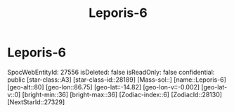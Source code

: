 ﻿---
title: "Leporis-6"
location: [-14.82,86.75,80]
type: Station
tags:
- astro/Star

---

# Leporis-6

SpocWebEntityId: 27556
isDeleted: false
isReadOnly: false
confidential: public
[star-class::A3]
[star-class-id::28189]
[Mass-sol::]
[name::Leporis-6]
[geo-alt::80]
[geo-lon::86.75]
[geo-lat::-14.82]
[geo-lon-v::-0.002]
[geo-lat-v::0]
[bright-min::36]
[bright-max::36]
[Zodiac-index::6]
[ZodiacId::28130]
[NextStarId::27329]

